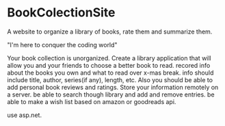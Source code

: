 # BookColectionSite
A website to organize a library of books, rate them and summarize them.

"I'm here to conquer the coding world"

Your book collection is unorganized. Create a library application that will allow you and your friends to choose a better book to read. recored info about the books you own and what to read over x-mas break. info should include title, author, series(if any), length, etc. Also you should be able to add personal book reviews and ratings. Store your information remotely on a server. be able to search though library and add and remove entries. be able to make a wish list based on amazon or goodreads api.

use asp.net.